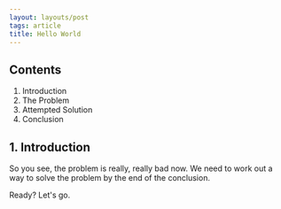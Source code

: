 ```yaml
---
layout: layouts/post
tags: article
title: Hello World
---
```


## Contents

1. Introduction
2. The Problem
3. Attempted Solution
4. Conclusion

## 1. Introduction

So you see, the problem is really, really bad now. We need to work out a way to solve the problem by the end of the conclusion.

Ready? Let's go.
